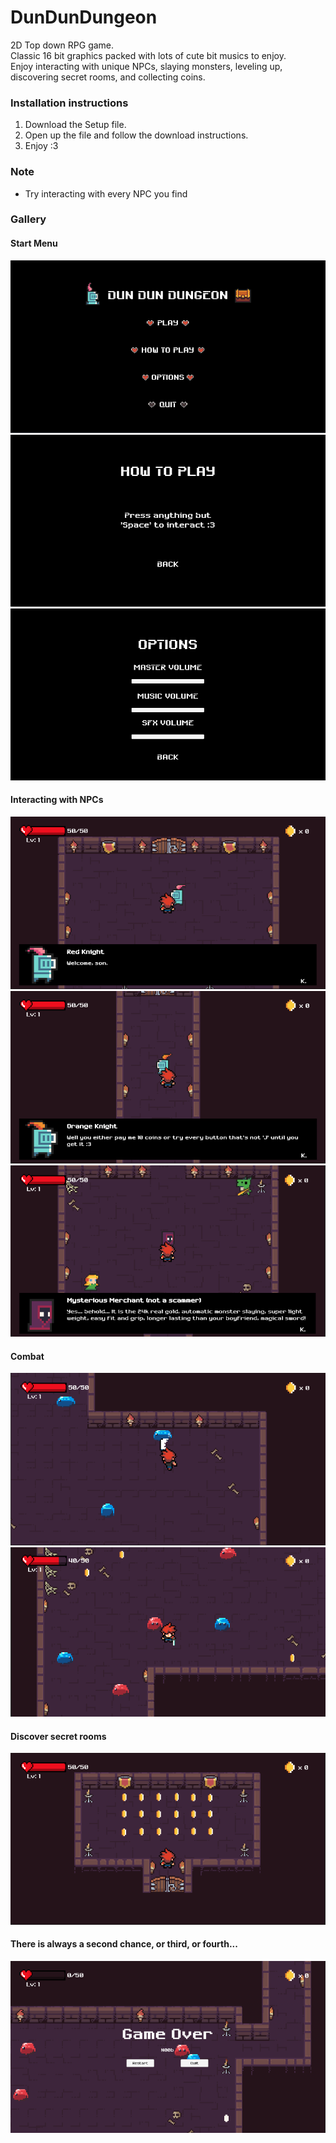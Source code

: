 # DunDunDungeon
2D Top down RPG game.  
Classic 16 bit graphics packed with lots of cute bit musics to enjoy.  
Enjoy interacting with unique NPCs, slaying monsters, leveling up, discovering secret rooms, and collecting coins.  

### Installation instructions
1. Download the Setup file.
2. Open up the file and follow the download instructions.
3. Enjoy :3

### Note
- Try interacting with every NPC you find

### Gallery
#### Start Menu
![Start Menu](https://github.com/CelineZhou3105/DunDunDungeon/blob/main/startmenu.png?raw=true)
![How To Play](https://github.com/CelineZhou3105/DunDunDungeon/blob/main/howtoplay.png?raw=true)
![options](https://github.com/CelineZhou3105/DunDunDungeon/blob/main/options.png?raw=true)

#### Interacting with NPCs
![Interacting with Red Knight](https://github.com/CelineZhou3105/DunDunDungeon/blob/main/main.png?raw=true)
![Interacting with Orange Knight](https://github.com/CelineZhou3105/DunDunDungeon/blob/main/hallway.png?raw=true)
![Interacting with Mysterious Merchant](https://github.com/CelineZhou3105/DunDunDungeon/blob/main/secretroom.PNG?raw=true)

#### Combat
![Battling Slimes](https://github.com/CelineZhou3105/DunDunDungeon/blob/main/level1.PNG?raw=true)
![Red and Blue Slimes](https://github.com/CelineZhou3105/DunDunDungeon/blob/main/level2.PNG?raw=true)

#### Discover secret rooms
![Secret room full of gold](https://github.com/CelineZhou3105/DunDunDungeon/blob/main/secretbank.PNG?raw=true)

#### There is always a second chance, or third, or fourth...
![Game Over](https://github.com/CelineZhou3105/DunDunDungeon/blob/main/gameover.PNG?raw=true)
